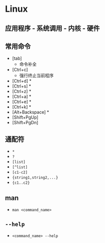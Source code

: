 # Linux

## 应用程序 - 系统调用 - 内核 - 硬件

## 常用命令
  * [tab]
    - 命令补全
  * [Ctrl+c]
    - 强行终止当前程序
  * [Ctrl+d]
    * 
  * [Ctrl+s]
    * 
  * [Ctrl+z]
    * 
  * [Ctrl+a]
    * 
  * [Ctrl+e]
    * 
  * [Ctrl+k]
    * 
  * [Alt+Backspace]
    * 
  * [Shift+PgUp]
  * [Shift+PgDn]
## 通配符
  * `*`
  * `?`
  * `[list]`
  * `[^list]`
  * `[c1-c2]`
  * `{string1,string2,...}`
  * `{c1..c2}`
## man
  * `man <command_name>`
## `--help`
  * `<command_name> --help`
  